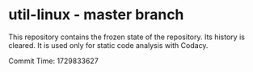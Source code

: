 # util-linux - master branch

This repository contains the frozen state of the repository.
Its history is cleared. It is used only for static code
analysis with Codacy.

Commit Time: 1729833627